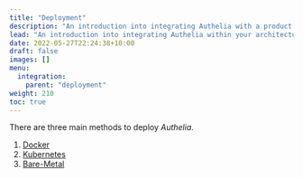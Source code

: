```yaml
---
title: "Deployment"
description: "An introduction into integrating Authelia with a product."
lead: "An introduction into integrating Authelia within your architecture."
date: 2022-05-27T22:24:38+10:00
draft: false
images: []
menu:
  integration:
    parent: "deployment"
weight: 210
toc: true
---
```


There are three main methods to deploy *Authelia*.

1. [Docker](docker.md)
2. [Kubernetes](../kubernetes/introduction/index.md)
3. [Bare-Metal](bare-metal.md)
